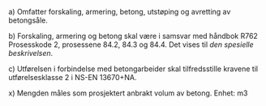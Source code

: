 a) Omfatter forskaling, armering, betong, utstøping og avretting av betongsåle.

b) Forskaling, armering og betong skal være i samsvar med håndbok R762 Prosesskode 2, prosessene 84.2, 84.3 og 84.4. Det vises til *den spesielle beskrivelsen*.

c) Utførelsen i forbindelse med betongarbeider skal tilfredsstille kravene til utførelsesklasse 2 i NS-EN 13670+NA.

x) Mengden måles som prosjektert anbrakt volum av betong. Enhet: m3

